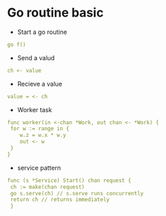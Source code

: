 # Go routine basic
- Start a go routine
```yaml
go f()
```
- Send a valud
```yaml
ch <- value
```
- Recieve a value
```yaml
value = <- ch
```

- Worker task
```yaml
func worker(in <-chan *Work, out chan <- *Work) {
 for w := range in {
    w.z = w.x * w.y
    out <- w
 }
}
```

- service pattern
```yaml
func (s *Service) Start() chan request {
 ch := make(chan request)
 go s.serve(ch) // s.serve runs concurrently
 return ch // returns immediately
 }
```
